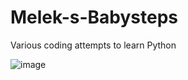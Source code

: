 # Melek-s-Babysteps
Various coding attempts to learn Python

![image](https://github.com/melekalis/Melek-s-Babysteps/assets/155105007/17d754e3-c99e-4b78-a03c-f47ccbcae88c)
